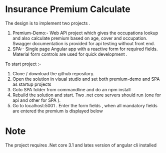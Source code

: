 # Insurance Premium Calculate
The design is to implement two projects . 
1. Premium-Demo:- Web APi project which gives the occupations lookup and also calculate premium based on age, cover and occupation. Swagger documentation is provided for api testing without front end. 
2. SPA:- Single page Angular app with a reactive form for required fields. Material form controls are used for quick development . 

 To start project :-
1.  Clone / download the github repository.
2.  Open the solution in visual studio and set both premium-demo and SPA as startup projects
3. Goto  SPA folder from commandline and do an npm install
4. Rebuild the solution and start. Two .net core servers should run (one for api and other for SPA ).
5. Go to localhost:5001 . Enter the form fields , when all mandatory fields are entered the premium is displayed below

# Note
The project requires .Net core 3.1 and lates version of angular cli installed
